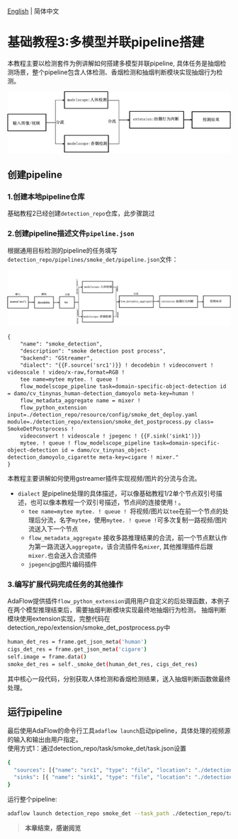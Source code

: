 [English](basic_tutorial_3_EN.md) | 简体中文
# 基础教程3:多模型并联pipeline搭建
本教程主要以检测套件为例讲解如何搭建多模型并联pipeline, 具体任务是抽烟检测场景，整个pipeline包含人体检测、香烟检测和抽烟判断模块实现抽烟行为检测。

![抽烟解决方案](./images/tu3_dsl_1.jpg)

## 创建pipeline
### 1.创建本地pipeline仓库
基础教程2已经创建`detection_repo`仓库，此步骤跳过

### 2.创建pipeline描述文件`pipeline.json`

根据通用目标检测的pipeline的任务填写`detection_repo/pipelines/smoke_det/pipeline.json`文件：

![adaflow-pipeline](./images/tu3_dsl_2.jpg)

```
{
    "name": "smoke_detection",
    "description": "smoke detection post process",
    "backend": "GStreamer",
    "dialect": "{{F.source('src1')}} ! decodebin ! videoconvert ! videoscale ! video/x-raw,format=RGB ! 
    tee name=mytee mytee. ! queue ! 
    flow_modelscope_pipeline task=domain-specific-object-detection id = damo/cv_tinynas_human-detection_damoyolo meta-key=human ! 
    flow_metadata_aggregate name = mixer ! 
    flow_python_extension input=./detection_repo/resource/config/smoke_det_deploy.yaml module=./detection_repo/extension/smoke_det_postprocess.py class= SmokeDetPostprocess ! 
    videoconvert ! videoscale ! jpegenc ! {{F.sink('sink1')}}  
    mytee. ! queue ! flow_modelscope_pipeline task=domain-specific-object-detection id = damo/cv_tinynas_object-detection_damoyolo_cigarette meta-key=cigare ! mixer."
}
```

本教程主要讲解如何使用gstreamer插件实现视频/图片的分流与合流。
* `dialect` 是pipeline处理的具体描述，可以像基础教程1/2单个节点双引号描述，也可以像本教程一个双引号描述，节点间的连接使用`！`。
    * `tee name=mytee mytee. ! queue ! `将视频/图片以`tee`在前一个节点的处理后分流，名字`mytee`，使用`mytee. ! queue !`可多次复制一路视频/图片流送入下一个节点
    * `flow_metadata_aggregate` 接收多路推理结果的合流，前一个节点默认作为第一路流送入`aggregate`，该合流插件名`mixer`, 其他推理插件后跟`mixer.`也会送入合流插件
    * `jpegenc`jpg图片编码插件

### 3.编写扩展代码完成任务的其他操作
AdaFlow提供插件`flow_python_extension`调用用户自定义的后处理函数，本例子在两个模型推理结束后，需要抽烟判断模块实现最终地抽烟行为检测，
抽烟判断模块使用extension实现，完整代码在detection_repo/extension/smoke_det_postprocess.py中

```bash
human_det_res = frame.get_json_meta('human')
cigs_det_res = frame.get_json_meta('cigare')
self.image = frame.data()
smoke_det_res = self._smoke_det(human_det_res, cigs_det_res)
```
其中核心一段代码，分别获取人体检测和香烟检测结果，送入抽烟判断函数做最终处理。

## 运行pipeline

最后使用AdaFlow的命令行工具`adaflow launch`启动pipeline，具体处理的视频源的输入和输出由用户指定。   
使用方式1：通过detection_repo/task/smoke_det/task.json设置
```bash
{
  "sources": [{"name": "src1", "type": "file", "location": "./detection_repo/resource/data/smoke_a388.jpg"}],
  "sinks": [{ "name": "sink1", "type": "file", "location": "./detection_repo/resource/data/smoke_a388_det.jpg"}]
}
```

运行整个pipeline:

```bash
adaflow launch detection_repo smoke_det --task_path ./detection_repo/task/smoke_det/task.json 
```

> **本章结束，感谢阅览**




